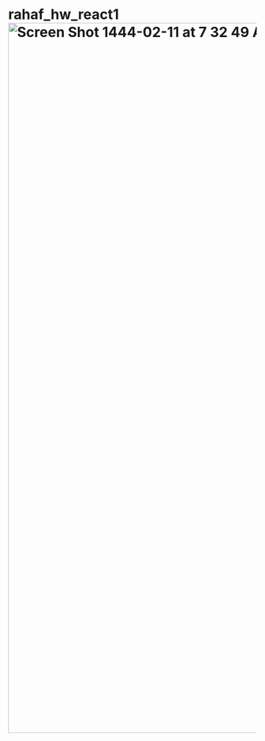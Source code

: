 # rahaf_hw_react1<img width="1440" alt="Screen Shot 1444-02-11 at 7 32 49 AM" src="https://user-images.githubusercontent.com/61663908/188790141-2faba34b-85b2-4665-b543-ee733e4b21ec.png">
